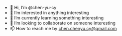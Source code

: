 - 👋 Hi, I’m @chen-yu-cy
- 👀 I’m interested in anything interesting
- 🌱 I’m currently learning something interesting
- 💞️ I’m looking to collaborate on someone interesting
- 📫 How to reach me by chen.chenyu.cy@gmail.com

<!---
chen-yu-cy/chen-yu-cy is a ✨ special ✨ repository because its `README.md` (this file) appears on your GitHub profile.
You can click the Preview link to take a look at your changes.
--->
